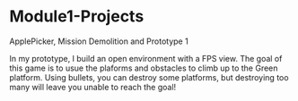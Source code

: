 # Module1-Projects
 ApplePicker, Mission Demolition and Prototype 1

In my prototype, I build an open environment with a FPS view. The goal of this game is to usue the plaforms and obstacles to climb up to the Green platform. Using bullets, you can destroy some platforms, but destroying too many will leave you unable to reach the goal!
